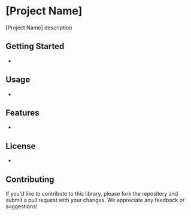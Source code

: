 # **[Project Name]**

[Project Name] description

## **Getting Started**

- 

## **Usage**

- 

## **Features**

- 

## **License**

- 

## **Contributing**

If you'd like to contribute to this library, please fork the repository and submit a pull request with your changes. We appreciate any feedback or suggestions!
